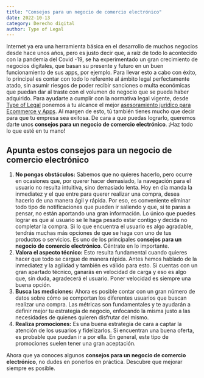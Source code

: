 ```yaml
---
title: "Consejos para un negocio de comercio electrónico"
date: 2022-10-13
category: Derecho digital
author: Type of Legal
---
```


Internet ya era una herramienta básica en el desarrollo de muchos negocios desde hace unos años, pero es justo decir que, a raíz de todo lo acontecido con la pandemia del Covid -19, se ha experimentado un gran crecimiento de negocios digitales, que basan su presente y futuro en un buen funcionamiento de sus apps, por ejemplo. Para llevar esto a cabo con éxito, lo principal es contar con todo lo referente al ámbito legal perfectamente atado, sin asumir riesgos de poder recibir sanciones o multa económicas que puedan dar al traste con el volumen de negocio que se pueda haber adquirido. Para ayudarte a cumplir con la normativa legal vigente, desde [Type of Legal](https://typeoflegal.com/) ponemos a tu alcance el mejor [asesoramiento jurídico para Ecommerce y Apps](https://typeoflegal.com/ecommerce-y-apps/). Al margen de esto, tú también tienes mucho que decir para que tu empresa sea exitosa. De cara a que puedas lograrlo, queremos darte unos **consejos para un negocio de comercio electrónico**. ¡Haz todo lo que esté en tu mano!

**Apunta estos consejos para un negocio de comercio electrónico**
-----------------------------------------------------------------

1.  **No pongas obstáculos:** Sabemos que no quieres hacerlo, pero ocurre en ocasiones que, por querer hacer demasiado, la navegación para el usuario no resulta intuitiva, sino demasiado lenta. Hoy en día manda la inmediatez y el que entre para querer realizar una compra, desea hacerlo de una manera ágil y rápida. Por eso, es conveniente eliminar todo tipo de notificaciones que pueden ir saliendo y que, si te paras a pensar, no están aportando una gran información. Lo único que puedes lograr es que al usuario se le haga pesado estar contigo y decida no completar la compra. Si lo que encuentra el usuario es algo agradable, tendrás muchas más opciones de que se haga con uno de tus productos o servicios. Es uno de los principales **consejos para un negocio de comercio electrónico**. Céntrate en lo importante.  
2.  **Valora el aspecto técnico:** Esto resulta fundamental cuando quieres hacer que todo se cargue de manera rápida. Antes hemos hablado de la inmediatez y la agilidad y también es válido para esto. Si cuentas con un gran apartado técnico, ganarás en velocidad de carga y eso es algo que, sin duda, agradecerá el usuario. Poner velocidad es siempre una buena opción. 
3.  **Busca las mediciones:** Ahora es posible contar con un gran número de datos sobre cómo se comportan los diferentes usuarios que buscan realizar una compra. Las métricas son fundamentales y te ayudarán a definir mejor tu estrategia de negocio, enfocando la misma justo a las necesidades de quienes quieren disfrutar del mismo. 
4.  **Realiza promociones:** Es una buena estrategia de cara a captar la atención de los usuarios y fidelizarlos. Si encuentran una buena oferta, es probable que puedan ir a por ella. En general, este tipo de promociones suelen tener una gran aceptación. 

Ahora que ya conoces algunos **consejos para un negocio de comercio electrónico**, no dudes en ponerlos en práctica. Descubre que mejorar siempre es posible.
